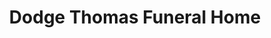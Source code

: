 ---
title: "Dodge Thomas Funeral Home"
url: /glen-cove/dodge-thomas-funeral-home/
shop: Bestattungen
---